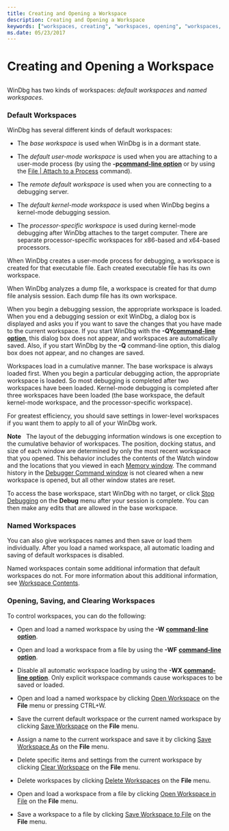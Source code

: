 ```yaml
---
title: Creating and Opening a Workspace
description: Creating and Opening a Workspace
keywords: ["workspaces, creating", "workspaces, opening", "workspaces, named workspaces", "workspaces, default workspaces", "workspaces, types of workspaces"]
ms.date: 05/23/2017
---
```


# Creating and Opening a Workspace


## <span id="ddk_creating_and_opening_a_workspace_dbg"></span><span id="DDK_CREATING_AND_OPENING_A_WORKSPACE_DBG"></span>


WinDbg has two kinds of workspaces: *default workspaces* and *named workspaces*.

### <span id="default_workspaces"></span><span id="DEFAULT_WORKSPACES"></span>Default Workspaces

WinDbg has several different kinds of default workspaces:

-   The *base workspace* is used when WinDbg is in a dormant state.

-   The *default user-mode workspace* is used when you are attaching to a user-mode process (by using the **-p**[**command-line option**](windbg-command-line-options.md) or by using the [File | Attach to a Process](file---attach-to-a-process.md) command).

-   The *remote default workspace* is used when you are connecting to a debugging server.

-   The *default kernel-mode workspace* is used when WinDbg begins a kernel-mode debugging session.

-   The *processor-specific workspace* is used during kernel-mode debugging after WinDbg attaches to the target computer. There are separate processor-specific workspaces for x86-based and x64-based processors.

When WinDbg creates a user-mode process for debugging, a workspace is created for that executable file. Each created executable file has its own workspace.

When WinDbg analyzes a dump file, a workspace is created for that dump file analysis session. Each dump file has its own workspace.

When you begin a debugging session, the appropriate workspace is loaded. When you end a debugging session or exit WinDbg, a dialog box is displayed and asks you if you want to save the changes that you have made to the current workspace. If you start WinDbg with the **-QY**[**command-line option**](windbg-command-line-options.md), this dialog box does not appear, and workspaces are automatically saved. Also, if you start WinDbg by the **-Q** command-line option, this dialog box does not appear, and no changes are saved.

Workspaces load in a cumulative manner. The base workspace is always loaded first. When you begin a particular debugging action, the appropriate workspace is loaded. So most debugging is completed after two workspaces have been loaded. Kernel-mode debugging is completed after three workspaces have been loaded (the base workspace, the default kernel-mode workspace, and the processor-specific workspace).

For greatest efficiency, you should save settings in lower-level workspaces if you want them to apply to all of your WinDbg work.

**Note**   The layout of the debugging information windows is one exception to the cumulative behavior of workspaces. The position, docking status, and size of each window are determined by only the most recent workspace that you opened. This behavior includes the contents of the Watch window and the locations that you viewed in each [Memory window](memory-window.md). The command history in the [Debugger Command window](debugger-command-window.md) is not cleared when a new workspace is opened, but all other window states are reset.

 

To access the base workspace, start WinDbg with no target, or click [Stop Debugging](debug---stop-debugging.md) on the **Debug** menu after your session is complete. You can then make any edits that are allowed in the base workspace.

### <span id="named_workspaces"></span><span id="NAMED_WORKSPACES"></span>Named Workspaces

You can also give workspaces names and then save or load them individually. After you load a named workspace, all automatic loading and saving of default workspaces is disabled.

Named workspaces contain some additional information that default workspaces do not. For more information about this additional information, see [Workspace Contents](workspace-contents.md).

### <span id="opening__saving__and_clearing_workspaces"></span><span id="OPENING__SAVING__AND_CLEARING_WORKSPACES"></span>Opening, Saving, and Clearing Workspaces

To control workspaces, you can do the following:

-   Open and load a named workspace by using the **-W** [**command-line option**](windbg-command-line-options.md).

-   Open and load a workspace from a file by using the **-WF** [**command-line option**](windbg-command-line-options.md).

-   Disable all automatic workspace loading by using the **-WX** [**command-line option**](windbg-command-line-options.md). Only explicit workspace commands cause workspaces to be saved or loaded.

-   Open and load a named workspace by clicking [Open Workspace](file---open-workspace.md) on the **File** menu or pressing CTRL+W.

-   Save the current default workspace or the current named workspace by clicking [Save Workspace](file---save-workspace.md) on the **File** menu.

-   Assign a name to the current workspace and save it by clicking [Save Workspace As](file---save-workspace-as.md) on the **File** menu.

-   Delete specific items and settings from the current workspace by clicking [Clear Workspace](file---clear-workspace.md) on the **File** menu.

-   Delete workspaces by clicking [Delete Workspaces](file---delete-workspaces.md) on the **File** menu.

-   Open and load a workspace from a file by clicking [Open Workspace in File](file---open-workspace-in-file.md) on the **File** menu.

-   Save a workspace to a file by clicking [Save Workspace to File](file---save-workspace-to-file.md) on the **File** menu.

 

 





